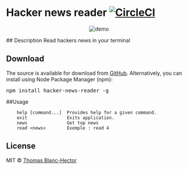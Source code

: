 # Hacker news reader [![CircleCI](https://circleci.com/gh/jsnomad/hacker-news-reader.svg?style=svg)](https://circleci.com/gh/jsnomad/hacker-news-reader)
<p align="center">
  <img src="https://raw.githubusercontent.com/jsnomad/hacker-news-reader/master/demo.gif" alt="demo" />
</p>
## Description
Read hackers news in your terminal

## Download
The source is available for download from
[GitHub](https://github.com/jsnomad/hacker-news-reader).
Alternatively, you can install using Node Package Manager (npm):
<pre>
npm install hacker-news-reader -g
</pre>

##Usage

```
    help [command...]  Provides help for a given command.
    exit               Exits application.
    news               Get top news
    read <news>        Exemple : read 4
```

## License
MIT &copy; [Thomas Blanc-Hector](https://github.com/jsnomad)
